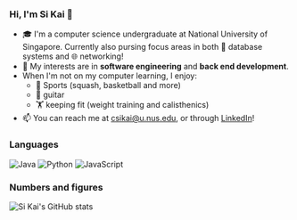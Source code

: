 ### Hi, I'm Si Kai 👋

- 🎓 I'm a computer science undergraduate at National University of Singapore. Currently also pursing focus areas in both 📀 database systems and 🌐  networking!
- 🤩 My interests are in **software engineering** and **back end development**. 
- When I'm not on my computer learning, I enjoy: 
  - 🏸 Sports (squash, basketball and more)
  - 🎸 guitar
  - 🏋️ keeping fit (weight training and calisthenics)
- 📫 You can reach me at csikai@u.nus.edu, or through [LinkedIn](https://www.linkedin.com/in/si-kai-chang-211924218/)!

### Languages
![Java](https://img.shields.io/badge/java-%23ED8B00.svg?style=for-the-badge&logo=java&logoColor=white)
![Python](https://img.shields.io/badge/python-3670A0?style=for-the-badge&logo=python&logoColor=ffdd54)
![JavaScript](https://img.shields.io/badge/javascript-%23323330.svg?style=for-the-badge&logo=javascript&logoColor=%23F7DF1E)

### Numbers and figures
![Si Kai's GitHub stats](https://github-readme-stats.vercel.app/api?username=sikai00&count_private=true&hide=stars,contribs)

